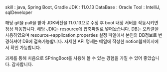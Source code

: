 skill : java, Spring Boot, Gradle
JDK : 11.0.13
DataBase : Oracle
Tool : IntelliJ, sqlDeveloper

해당 git을 pull을 받아 JDK버전을 11.0.13으로 수정 후 boot 내장 서버를 작동시키면 정상 작동합니다.
해당 JDK는 resource에 압축파일로 넣어놨습니다.
DB는 오라클을 사용하였으며 resource->application.properties 설정 파일에서 본인의 DB정보로 변경하셔야 DB에 접속가능합니다.
자세한 API 명세는 메일에 작성한 notion웹페이지에서 확인 가능합니다. 

과제를 통해 처음으로 SPringBoot를 사용해 볼 수 있는 경험을 가질 수 있어 좋았습니다. 
감사합니다. 
